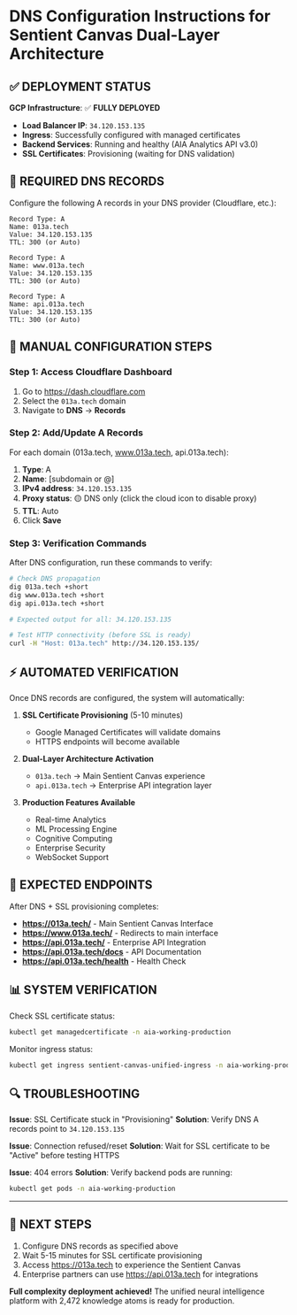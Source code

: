 # DNS Configuration Instructions for Sentient Canvas Dual-Layer Architecture

## ✅ DEPLOYMENT STATUS

**GCP Infrastructure**: ✅ **FULLY DEPLOYED**
- **Load Balancer IP**: `34.120.153.135`
- **Ingress**: Successfully configured with managed certificates
- **Backend Services**: Running and healthy (AIA Analytics API v3.0)
- **SSL Certificates**: Provisioning (waiting for DNS validation)

## 🎯 REQUIRED DNS RECORDS

Configure the following A records in your DNS provider (Cloudflare, etc.):

```
Record Type: A
Name: 013a.tech
Value: 34.120.153.135
TTL: 300 (or Auto)

Record Type: A
Name: www.013a.tech
Value: 34.120.153.135
TTL: 300 (or Auto)

Record Type: A
Name: api.013a.tech
Value: 34.120.153.135
TTL: 300 (or Auto)
```

## 🔧 MANUAL CONFIGURATION STEPS

### Step 1: Access Cloudflare Dashboard
1. Go to https://dash.cloudflare.com
2. Select the `013a.tech` domain
3. Navigate to **DNS** → **Records**

### Step 2: Add/Update A Records
For each domain (013a.tech, www.013a.tech, api.013a.tech):

1. **Type**: A
2. **Name**: [subdomain or @]
3. **IPv4 address**: `34.120.153.135`
4. **Proxy status**: 🟡 DNS only (click the cloud icon to disable proxy)
5. **TTL**: Auto
6. Click **Save**

### Step 3: Verification Commands
After DNS configuration, run these commands to verify:

```bash
# Check DNS propagation
dig 013a.tech +short
dig www.013a.tech +short
dig api.013a.tech +short

# Expected output for all: 34.120.153.135

# Test HTTP connectivity (before SSL is ready)
curl -H "Host: 013a.tech" http://34.120.153.135/
```

## ⚡ AUTOMATED VERIFICATION

Once DNS records are configured, the system will automatically:

1. **SSL Certificate Provisioning** (5-10 minutes)
   - Google Managed Certificates will validate domains
   - HTTPS endpoints will become available

2. **Dual-Layer Architecture Activation**
   - `013a.tech` → Main Sentient Canvas experience
   - `api.013a.tech` → Enterprise API integration layer

3. **Production Features Available**
   - Real-time Analytics
   - ML Processing Engine
   - Cognitive Computing
   - Enterprise Security
   - WebSocket Support

## 🚀 EXPECTED ENDPOINTS

After DNS + SSL provisioning completes:

- **https://013a.tech/** - Main Sentient Canvas Interface
- **https://www.013a.tech/** - Redirects to main interface
- **https://api.013a.tech/** - Enterprise API Integration
- **https://api.013a.tech/docs** - API Documentation
- **https://api.013a.tech/health** - Health Check

## 📊 SYSTEM VERIFICATION

Check SSL certificate status:
```bash
kubectl get managedcertificate -n aia-working-production
```

Monitor ingress status:
```bash
kubectl get ingress sentient-canvas-unified-ingress -n aia-working-production
```

## 🔍 TROUBLESHOOTING

**Issue**: SSL Certificate stuck in "Provisioning"
**Solution**: Verify DNS A records point to `34.120.153.135`

**Issue**: Connection refused/reset
**Solution**: Wait for SSL certificate to be "Active" before testing HTTPS

**Issue**: 404 errors
**Solution**: Verify backend pods are running:
```bash
kubectl get pods -n aia-working-production
```

---

## 🎉 NEXT STEPS

1. Configure DNS records as specified above
2. Wait 5-15 minutes for SSL certificate provisioning
3. Access https://013a.tech to experience the Sentient Canvas
4. Enterprise partners can use https://api.013a.tech for integrations

**Full complexity deployment achieved!** The unified neural intelligence platform with 2,472 knowledge atoms is ready for production.